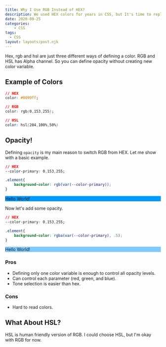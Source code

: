 ```yaml
---
title: Why I Use RGB Instead of HEX?
description: We used HEX colors for years in CSS, but It's time to replace them with RGB
date: 2020-09-25
categories:
    - CSS
tags:
  - CSS
layout: layouts/post.njk
---
```


Hex, rgb and hsl are just three different ways of defining a color. RGB and HSL has Alpha channel. So you can define opacity without creating new color variable.

## Example of Colors

``` css
// HEX
color: #0099ff;
```

``` css
// RGB
color: rgb(0,153,255);
```

``` css
// HSL
color: hsl(204,100%,50%)
```

## Opacity!

Defining `opacity` is my main reason to switch RGB from HEX. Let me show with a basic example.

``` css
// HEX
--color-primary: 0,153,255;

.element{
    background-color: rgb(var(--color-primary));
}
```
<div style="background-color: rgb(0,153,255);">Hello World!</div>

Now let's add some opacity.

``` css
// HEX
--color-primary: 0,153,255;

.element{
    background-color: rgba(var(--color-primary), .5);
}
```
<div style="background-color: rgba(0,153,255, .5);">Hello World!</div>

### Pros
* Defining only one color variable is enough to control all opacity levels.
* Can control each parameter (red, green, and blue).
* Tone selection is easier than hex.
### Cons
* Hard to read colors.

## What About HSL?
HSL is human friendly version of RGB. I could choose HSL, but I'm okay with RGB for now.
